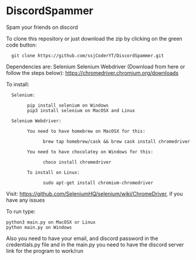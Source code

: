# DiscordSpammer
Spam your friends on discord

To clone this repository or just download the zip by clicking on the green code button:
      
      git clone https://github.com/ssjCoderYT/DiscordSpammer.git

Dependencies are: Selenium Selenium Webdriver (Download from here or follow the steps below): https://chromedriver.chromium.org/downloads

To install:

      Selenium:

            pip install selenium on Windows
            pip3 install selenium on MacOSX and Linux
    
      Selenium Webdriver:

            You need to have homebrew on MacOSX for this:

                  brew tap homebrew/cask && brew cask install chromedriver
  
            You need to have chocolatey on Windows for this:
  
                  choco install chromedriver
 
            To install on Linux:
  
                  sudo apt-get install chromium-chromedriver

Visit: https://github.com/SeleniumHQ/selenium/wiki/ChromeDriver, if you have any issues

To run type:

    python3 main.py on MacOSX or Linux
    python main.py on Windows
Also you need to have your email, and discord password in the credentials.py file and in the main.py you need to have the discord server link for the program to work/run
